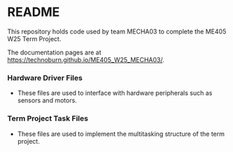 # README

This repository holds code used by team MECHA03 to complete the ME405 W25 Term Project.

The documentation pages are at <https://technoburn.github.io/ME405_W25_MECHA03/>.

### Hardware Driver Files

* These files are used to interface with hardware peripherals such as sensors and motors.

### Term Project Task Files

* These files are used to implement the multitasking structure of the term project.
